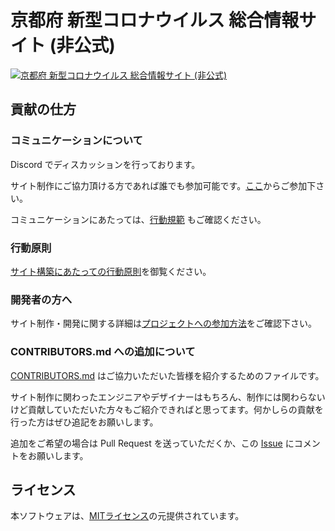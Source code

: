 # 京都府 新型コロナウイルス 総合情報サイト (非公式)

[![京都府 新型コロナウイルス 総合情報サイト (非公式)](https://user-images.githubusercontent.com/43156990/76674468-40fcf780-65f3-11ea-8d1e-2682eb980926.png)](#)

## 貢献の仕方

### コミュニケーションについて

Discord でディスカッションを行っております。

サイト制作にご協力頂ける方であれば誰でも参加可能です。[ここ](https://discordapp.com/invite/afMbXc6)からご参加下さい。

コミュニケーションにあたっては、[行動規範](./.github/CODE_OF_CONDUCT.md) もご確認ください。

### 行動原則

[サイト構築にあたっての行動原則](./.github/CODE_OF_CONDUCT.md)を御覧ください。

### 開発者の方へ

サイト制作・開発に関する詳細は[プロジェクトへの参加方法](./.github/CONTRIBUTING.md)をご確認下さい。


### CONTRIBUTORS.md への追加について

[CONTRIBUTORS.md](./CONTRIBUTORS.md) はご協力いただいた皆様を紹介するためのファイルです。

サイト制作に関わったエンジニアやデザイナーはもちろん、制作には関わらないけど貢献していただいた方々もご紹介できればと思ってます。何かしらの貢献を行った方はぜひ追記をお願いします。

追加をご希望の場合は Pull Request を送っていただくか、この [Issue](#) にコメントをお願いします。

## ライセンス

本ソフトウェアは、[MITライセンス](./LICENSE.txt)の元提供されています。